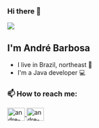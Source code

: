 ### Hi there 👋
<img align="center" src="https://media.tenor.com/images/83b90625006ac67045b68a39771d9f24/tenor.gif">

## I'm André Barbosa

- I live in Brazil, northeast 🤠
- I'm a Java developer 💻

### 📫 How to reach me:
<a href="https://www.linkedin.com/in/andre-barbosa-923798190/" target="_blank"> 
<img align="center" alt="andre-linkedin" height="30" width="40" src="https://cdn.jsdelivr.net/npm/simple-icons@3.0.1/icons/linkedin.svg" style="max-width:100%;">
</a>
<a href="https://www.instagram.com/lima_carlosufrpe/" target="_blank">
<img align="center" alt="andre-instagram" height="30" width="40" src="https://cdn.jsdelivr.net/npm/simple-icons@3.0.1/icons/instagram.svg" style="max-width:100%;">
</a>
<!--
**Pilgriman/Pilgriman** is a ✨ _special_ ✨ repository because its `README.md` (this file) appears on your GitHub profile.

Here are some ideas to get you started:

- 🔭 I’m currently working on ...
- 🌱 I’m currently learning ...
- 👯 I’m looking to collaborate on ...
- 🤔 I’m looking for help with ...
- 💬 Ask me about ...
- 📫 How to reach me: ...
- 😄 Pronouns: ...
- ⚡ Fun fact: ...
-->
